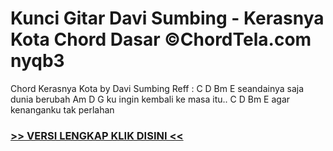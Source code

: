 
 # Kunci Gitar Davi Sumbing - Kerasnya Kota Chord Dasar ©ChordTela.com nyqb3


Chord Kerasnya Kota by Davi Sumbing Reff : C D Bm E seandainya saja dunia berubah Am D G ku ingin kembali ke masa itu.. C D Bm E agar kenanganku tak perlahan

###  <a href="https://shortlighzx.web.app?sq=Kunci Gitar Davi Sumbing - Kerasnya Kota Chord Dasar ©ChordTela.com"> >> VERSI LENGKAP KLIK DISINI << </a>
